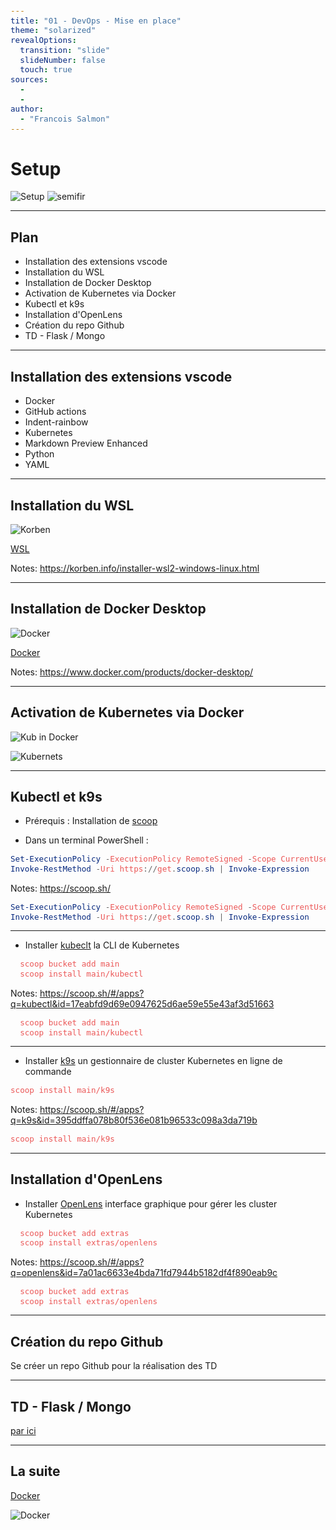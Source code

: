 ```yaml
---
title: "01 - DevOps - Mise en place"
theme: "solarized"
revealOptions:
  transition: "slide"
  slideNumber: false
  touch: true
sources: 
  - 
  - 
author: 
  - "Francois Salmon"
---
```


<head>
  <link rel="stylesheet" href="https://maxcdn.bootstrapcdn.com/font-awesome/4.5.0/css/font-awesome.min.css">
</head>

<style type="text/css">
  body{
    position: relative;
    height: 100vh;
  }

  body:before{
    content: ' ';
    position: absolute;
    top: 0;
    bottom: 0;
    left: 0;
    right: 0;
    background: url(https://raw.githubusercontent.com/tamo-semifir/gcp-assets/main/logo_semifir.png) no-repeat center fixed;
    background-size: 75vh 45vw;
    opacity: 0.2
  }

  code {
    color: #EB5757;
    background-color: rgba(135,131,120,0.15);
    border-radius: 10px;
    font-size: 90%;
  }
</style>

# Setup

![Setup](/assets/Setup.png) <!-- .element width="25%" align="left"-->
![semifir](/assets/logo_semifir.png) <!-- .element width="19%" align="right" -->

---

## Plan

- Installation des extensions vscode
- Installation du WSL
- Installation de Docker Desktop
- Activation de Kubernetes via Docker
- Kubectl et k9s
- Installation d'OpenLens
- Création du repo Github
- TD - Flask / Mongo

---

## Installation des extensions vscode

- Docker
- GitHub actions
- Indent-rainbow
- Kubernetes
- Markdown Preview Enhanced
- Python
- YAML

---

## Installation du WSL

![Korben](/assets/Korben.webp) <!-- .element width="35%" -->

[WSL](https://korben.info/installer-wsl2-windows-linux.html)

Notes:
<https://korben.info/installer-wsl2-windows-linux.html>

---

## Installation de Docker Desktop

![Docker](/assets/Docker.svg) <!-- .element width="35%" -->

[Docker](https://www.docker.com/products/docker-desktop/)

Notes:
<https://www.docker.com/products/docker-desktop/>

---

## Activation de Kubernetes via Docker

![Kub in Docker](/assets/paramètrage/Settings_Kub_in_Docker.png) <!-- .element width="58%" -->

![Kubernets](/assets/Kubernets.svg) <!-- .element width="5%" -->

---

## Kubectl et k9s

- Prérequis : Installation de [scoop](https://scoop.sh/)

- Dans un terminal PowerShell :

```powershell
Set-ExecutionPolicy -ExecutionPolicy RemoteSigned -Scope CurrentUser
Invoke-RestMethod -Uri https://get.scoop.sh | Invoke-Expression
```

Notes:
<https://scoop.sh/>

```powershell
Set-ExecutionPolicy -ExecutionPolicy RemoteSigned -Scope CurrentUser
Invoke-RestMethod -Uri https://get.scoop.sh | Invoke-Expression
```

----

- Installer [kubeclt](https://scoop.sh/#/apps?q=kubectl&id=17eabfd9d69e0947625d6ae59e55e43af3d51663) la CLI de Kubernetes

```bash
  scoop bucket add main
  scoop install main/kubectl
```

Notes:
<https://scoop.sh/#/apps?q=kubectl&id=17eabfd9d69e0947625d6ae59e55e43af3d51663>

```bash
  scoop bucket add main
  scoop install main/kubectl
```

----

- Installer [k9s](https://scoop.sh/#/apps?q=k9s&id=395ddffa078b80f536e081b96533c098a3da719b) un gestionnaire de cluster Kubernetes en ligne de commande

```bash
scoop install main/k9s
```

Notes:
<https://scoop.sh/#/apps?q=k9s&id=395ddffa078b80f536e081b96533c098a3da719b>

```bash
scoop install main/k9s
```

---

## Installation d'OpenLens

- Installer [OpenLens](https://scoop.sh/#/apps?q=openlens&id=7a01ac6633e4bda71fd7944b5182df4f890eab9c) interface graphique pour gérer les cluster Kubernetes

```bash
  scoop bucket add extras
  scoop install extras/openlens
```

Notes:
<https://scoop.sh/#/apps?q=openlens&id=7a01ac6633e4bda71fd7944b5182df4f890eab9c>

```bash
  scoop bucket add extras
  scoop install extras/openlens
```

---

## Création du repo Github

Se créer un repo Github pour la réalisation des TD

---

## TD - Flask / Mongo

[par ici](./demo/01.1_DevOps_TD_Flask_Mongo.md)

---

## La suite

[Docker](02_DevOps_Docker.md)

![Docker](/assets/Docker.svg) <!-- .element width="35%" -->
